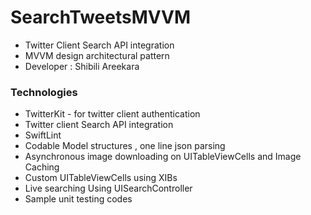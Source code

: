 # SearchTweetsMVVM
* Twitter Client Search API integration
* MVVM design architectural pattern
* Developer : Shibili Areekara

### Technologies
* TwitterKit - for twitter client authentication
* Twitter client Search API integration
* SwiftLint
* Codable Model structures , one line json parsing
* Asynchronous image downloading on UITableViewCells and Image Caching
* Custom UITableViewCells using XIBs
* Live searching Using UISearchController
* Sample unit testing codes
